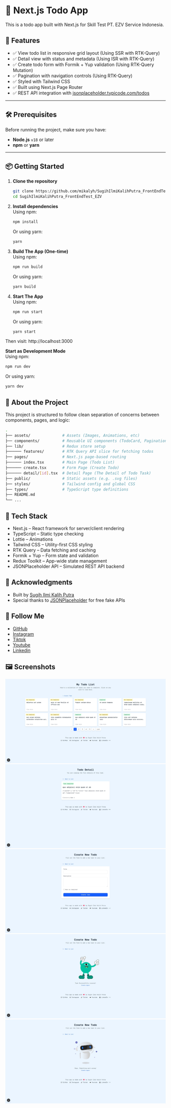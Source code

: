 # 📝 Next.js Todo App

This is a todo app built with Next.js for Skill Test PT. EZV Service Indonesia.

## 🚀 Features

- ✅ View todo list in responsive grid layout  (Using SSR with RTK-Query)
- ✅ Detail view with status and metadata  (Using ISR with RTK-Query)
- ✅ Create todo form with Formik + Yup validation  (Using RTK-Query Mutation)
- ✅ Pagination with navigation controls  (Using RTK-Query)
- ✅ Styled with Tailwind CSS  
- ✅ Built using Next.js Page Router  
- ✅ REST API integration with [jsonplaceholder.typicode.com/todos](https://jsonplaceholder.typicode.com/todos)

---

## 🛠️ Prerequisites

Before running the project, make sure you have:

- **Node.js** `v18` or later  
- **npm** or **yarn**

---

## 📦 Getting Started

1. **Clone the repository**  
   ```bash
   git clone https://github.com/mikalyh/SugihIlmiKalihPutra_FrontEndTest_EZV.git
   cd SugihIlmiKalihPutra_FrontEndTest_EZV
   ```

2. **Install dependencies**  
    Using npm:
   ```bash
   npm install
   ```
    Or using yarn:
   ```bash
   yarn
   ```
3. **Build The App (One-time)**   
    Using npm:
   ```bash
   npm run build
   ```
    Or using yarn:
   ```bash
   yarn build
   ```
4. **Start The App**   
    Using npm:
   ```bash
   npm run start
   ```
    Or using yarn:
   ```bash
   yarn start
   ```
Then visit: http://localhost:3000

**Start as Development Mode**   
Using npm:
   ```bash
   npm run dev
   ```
   
Or using yarn:
   ```bash
   yarn dev
   ```
## 📂 About the Project

This project is structured to follow clean separation of concerns between components, pages, and logic:
```bash
.
├── assets/              # Assets (Images, Animations, etc)
├── components/          # Reusable UI components (TodoCard, Pagination, Footer, etc.)
├── lib/                 # Redux store setup
├────── features/        # RTK Query API slice for fetching todos
├── pages/               # Next.js page-based routing
├────── index.tsx        # Main Page (Todo List)
├────── create.tsx       # Form Page (Create Todo)
├────── detail/[id].tsx  # Detail Page (The Detail of Todo Task)
├── public/              # Static assets (e.g. .svg files)
├── styles/              # Tailwind config and global CSS
├── types/               # TypeScript type definitions
├── README.md
└── ...
```

## 🧰 Tech Stack

- Next.js – React framework for server/client rendering
- TypeScript – Static type checking
- Lottie – Animations
- Tailwind CSS – Utility-first CSS styling
- RTK Query – Data fetching and caching
- Formik + Yup – Form state and validation
- Redux Toolkit – App-wide state management
- JSONPlaceholder API – Simulated REST API backend

## 🙏 Acknowledgments
- Built by [Sugih Ilmi Kalih Putra](https://github.com/Mikalyh) 
- Special thanks to [JSONPlaceholder](https://jsonplaceholder.typicode.com) for free fake APIs

## 💖 Follow Me
- [GitHub](https://github.com/Mikalyh) 
- [Instagram](https://www.instagram.com/mikalyh_/) 
- [Tiktok](https://www.tiktok.com/@_mikalyh) 
- [Youtube](https://www.youtube.com/@mikalyh) 
- [Linkedin](https://www.linkedin.com/in/sugih-ilmi-kalih-putra-8a19a0185/) 

## 🖼️ Screenshots
![S1.](/assets/images/ss_1.jpeg)
![S2.](/assets/images/ss_2.jpeg)
![S3.](/assets/images/ss_3.jpeg)
![S4.](/assets/images/ss_4.jpeg)
![S5.](/assets/images/ss_5.jpeg)